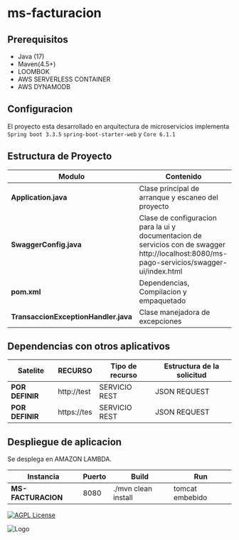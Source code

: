 # ms-facturacion

## Prerequisitos

- Java (17)
- Maven(4.5+)
- LOOMBOK
- AWS SERVERLESS CONTAINER
- AWS DYNAMODB
## Configuracion

El proyecto esta desarrollado en arquitectura de microservicios implementa `Spring boot 3.3.5`  `spring-boot-starter-web` y  `Core 6.1.1`

## Estructura de Proyecto

| Modulo                                         | Contenido                                                                                                                                                                               |
| ---------------------------------------------- | --------------------------------------------------------------------------------------------------------------------------------------------------------------------------------------- |
| **Application.java**				 | Clase principal de arranque y escaneo del proyecto
| **SwaggerConfig.java**				 | Clase de configuracion para la ui y documentacion de servicios con de swagger http://localhost:8080/ms-pago-servicios/swagger-ui/index.html
| **pom.xml**                                    | Dependencias, Compilacion y empaquetado                                                                                                                                                                           
**TransaccionExceptionHandler.java**                          | Clase manejadora de excepciones


## Dependencias con otros aplicativos
| Satelite		                       | RECURSO                 | Tipo de recurso                                   |Estructura de la solicitud       |
| ------------------------------------ | -----------------------| --------------------------------------------------| --------------------------------|
| **POR DEFINIR**             	   |http://test    | SERVICIO REST  						     			    | JSON REQUEST|   
| **POR DEFINIR**             	   |https://tes    | SERVICIO REST                  |JSON REQUEST|						                                                          




## Despliegue de aplicacion

Se desplega en AMAZON LAMBDA.

| Instancia             | Puerto | Build                                     | Run                                             |
| --------------------- | ------ | ----------------------------------------- | ----------------------------------------------- |
| **MS-FACTURACION**| 8080   | ./mvn clean install       | tomcat embebido                            |


[![AGPL License](https://img.shields.io/badge/license-AGPL-blue.svg)](https://www.dirsio.mx/)

![Logo](https://web-dirsio.s3.us-west-1.amazonaws.com/favicon.ico)
